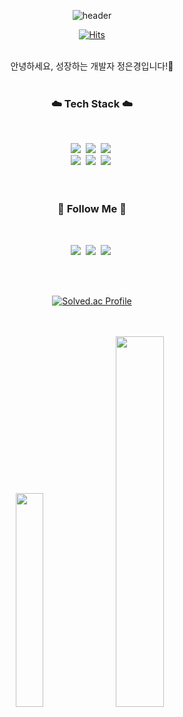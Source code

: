 <div align="center">
  
![header](https://capsule-render.vercel.app/api?type=waving&color=0:57def9,100:8ef287&height=300&section=header&text=Ready%20To%20Fly?&fontSize=70&animation=fadeIn&desc=f1rstf1y9's%20GitHub%20Profile&fontAlignY=43&descAlign=60&fontColor=ffffff)


[![Hits](https://hits.seeyoufarm.com/api/count/incr/badge.svg?url=https%3A%2F%2Fgithub.com%2Ff1rstf1y9&count_bg=%2321cbed&title_bg=%2321cbed&icon=&icon_color=%2321cbed&title=hits&edge_flat=false)](https://hits.seeyoufarm.com)
  
<br>
  안녕하세요, 성장하는 개발자 정은경입니다!👋
<br>
<br>
<h3 align="center">☁️ Tech Stack ☁️</h3>
<br>
<p align="center"> 
<img src="https://img.shields.io/badge/-HTML5-F05032?style=for-the-badge&logo=html5&logoColor=ffffff" />&nbsp
<img src="https://img.shields.io/badge/-CSS3-007ACC?style=for-the-badge&logo=css3" />&nbsp
<img src="https://img.shields.io/badge/-JavaScript-%23F7DF1C?style=for-the-badge&logo=javascript&logoColor=000000"/>&nbsp
<br>
<img src="https://img.shields.io/badge/-Python-3766AB?style=for-the-badge&logo=Python&logoColor=ffffff" />&nbsp
<img src="https://img.shields.io/badge/-Django-092E20?style=for-the-badge&logo=Django" />&nbsp
<img src="https://img.shields.io/badge/-Git-F05032?style=for-the-badge&logo=git&logoColor=ffffff"/>&nbsp <br>
<br>
<br>
<h3 align="center">🌈 Follow Me 🌈</h3>  
<br>
<p align="center">  
<a href="https://f1rstf1y9.tistory.com"><img src="https://img.shields.io/badge/Tistory-FF5A4A?style=for-the-badge&logo=tistory&logoColor=white&link=https://f1rstf1y9.tistory.com"/></a>&nbsp
<a href="https://blog.naver.com/f1rstf1y9"><img src="https://img.shields.io/badge/Naver%20Blog-03C75A?style=for-the-badge&logo=Naver&logoColor=white&link=https://blog.naver.com/f1rstf1y9"/></a>&nbsp 
<a href="https://www.instagram.com/119_ek/"><img src="https://img.shields.io/badge/Instagram-E4405F?style=for-the-badge&logo=Instagram&logoColor=ffffff&link=https://www.instagram.com/119_ek/"/></a>&nbsp </p>

  
<br>
<br>
  
  [![Solved.ac Profile](http://mazassumnida.wtf/api/v2/generate_badge?boj=f1rstf1y9)](https://solved.ac/f1rstf1y9/)

<br>
<br>
  <img src="https://github-readme-stats.vercel.app/api/top-langs/?username=f1rstf1y9&exclude_repo=f1rstf1y9.github.io&layout=compact&theme=transparent" width="29.6%"/>
  <img src="https://github-readme-stats.vercel.app/api?username=f1rstf1y9&theme=transparent&show_icons=true" width="39%" />

<br>
<br>


  
</div>
